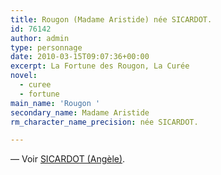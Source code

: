 ```yaml
---
title: Rougon (Madame Aristide) née SICARDOT.
id: 76142
author: admin
type: personnage
date: 2010-03-15T09:07:36+00:00
excerpt: La Fortune des Rougon, La Curée
novel:
  - curee
  - fortune
main_name: 'Rougon '
secondary_name: Madame Aristide
rm_character_name_precision: née SICARDOT.

---
```

— Voir <a href="/personnage/sicardot-angele" target="_self">SICARDOT (Angèle)</a>.